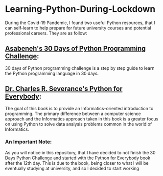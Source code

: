 # Learning-Python-During-Lockdown
During the Covid-19 Pandemic, I found two useful Python resources, that I can self-learn to help prepare for future university courses and potential professional careers. They are as follow:
## [Asabeneh's 30 Days of Python Programming Challenge](https://github.com/Asabeneh/30-Days-Of-Python):
  30 days of Python programming challenge is a step by step guide to learn the Python programming language in 30 days. 
## [Dr. Charles R. Severance's Python for Everybody](https://www.py4e.com/book.php):
  The goal of this book is to provide an Informatics-oriented introduction to programming. The primary difference between a computer science approach and the Informatics approach taken in this book is a greater focus on using Python to solve data analysis problems common in the world of Informatics.
### An Important Note:
  As you will notice in this repository, that I have decided to not finish the 30 Days Python Challenge and started with the Python for Everybody book after the 12th day. This is due to the book, being closer to what I will be eventually studying at university, and so I decided to start working
